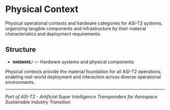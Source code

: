 # Physical Context

Physical operational contexts and hardware categories for ASI-T2 systems, organizing tangible components and infrastructure by their material characteristics and deployment requirements.

## Structure

- **`HARDWARE/`** — Hardware systems and physical components

Physical contexts provide the material foundation for all ASI-T2 operations, enabling real-world deployment and interaction across diverse operational environments.

---

*Part of ASI-T2 - Artificial Super Intelligence Transponders for Aerospace Sustainable Industry Transition*